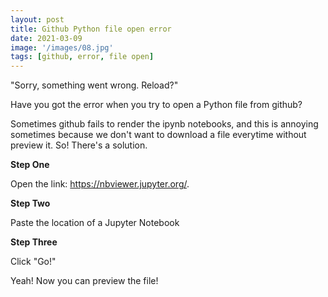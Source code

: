 ```yaml
---
layout: post
title: Github Python file open error
date: 2021-03-09
image: '/images/08.jpg'
tags: [github, error, file open]
---
```



"Sorry, something went wrong. Reload?"

Have you got the error when you try to open a Python file from github?

Sometimes github fails to render the ipynb notebooks, and this is annoying sometimes because we don't want to download a file everytime without preview it. So! There's a solution.

**Step One**

<p>Open the link:  <a href="https://nbviewer.jupyter.org/" target="_blank" rel="noopener noreferrer">https://nbviewer.jupyter.org/</a>.</p>


**Step Two**

Paste the location of a Jupyter Notebook

**Step Three**

Click "Go!"

Yeah! Now you can preview the file!
